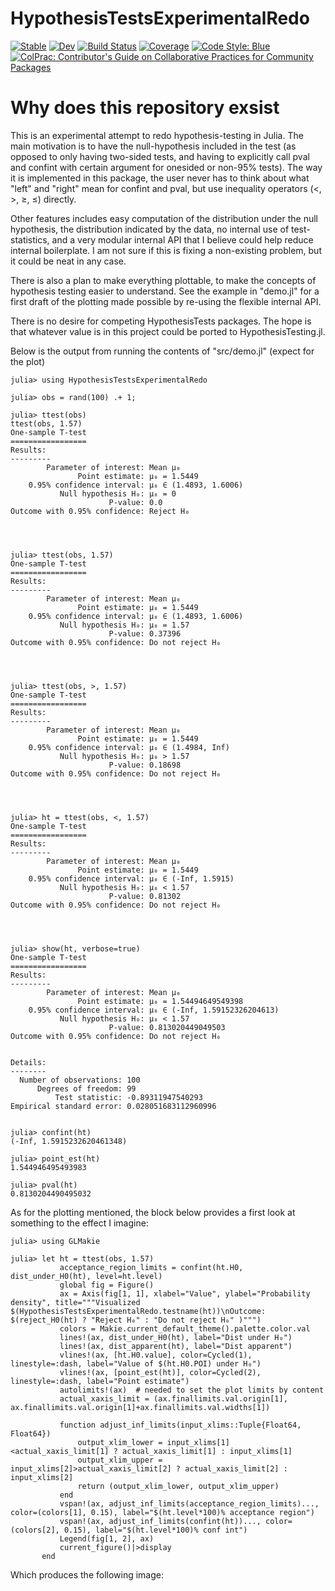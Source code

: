# HypothesisTestsExperimentalRedo

[![Stable](https://img.shields.io/badge/docs-stable-blue.svg)](https://KronosTheLate.github.io/HypothesisTestsExperimentalRedo.jl/stable/)
[![Dev](https://img.shields.io/badge/docs-dev-blue.svg)](https://KronosTheLate.github.io/HypothesisTestsExperimentalRedo.jl/dev/)
[![Build Status](https://github.com/KronosTheLate/HypothesisTestsExperimentalRedo.jl/actions/workflows/CI.yml/badge.svg?branch=main)](https://github.com/KronosTheLate/HypothesisTestsExperimentalRedo.jl/actions/workflows/CI.yml?query=branch%3Amain)
[![Coverage](https://codecov.io/gh/KronosTheLate/HypothesisTestsExperimentalRedo.jl/branch/main/graph/badge.svg)](https://codecov.io/gh/KronosTheLate/HypothesisTestsExperimentalRedo.jl)
[![Code Style: Blue](https://img.shields.io/badge/code%20style-blue-4495d1.svg)](https://github.com/invenia/BlueStyle)
[![ColPrac: Contributor's Guide on Collaborative Practices for Community Packages](https://img.shields.io/badge/ColPrac-Contributor's%20Guide-blueviolet)](https://github.com/SciML/ColPrac)

# Why does this repository exsist
This is an experimental attempt to redo hypothesis-testing in Julia. The main motivation is to have the null-hypothesis included in the test (as opposed to only having two-sided tests, and having to explicitly call pval and confint with certain argument for onesided or non-95% tests). The way it is implemented in this package, the user never has to think about what "left" and "right" mean for confint and pval, but use inequality operators (<, >, ≥, ≤) directly.

Other features includes easy computation of the distribution under the null hypothesis, the distribution indicated by the data, no internal use of test-statistics, and a very modular internal API that I believe could help reduce internal boilerplate. I am not sure if this is fixing a non-existing problem, but it could be neat in any case.

There is also a plan to make everything plottable, to make the concepts of hypothesis 
testing easier to understand. See the example in "demo.jl" for a first draft of the 
plotting made possible by re-using the flexible internal API.

There is no desire for competing HypothesisTests packages. The hope is that whatever value is in this project could be ported to HypothesisTesting.jl.

Below is the output from running the contents of "src/demo.jl" (expect for the plot)

```
julia> using HypothesisTestsExperimentalRedo

julia> obs = rand(100) .+ 1;

julia> ttest(obs)
ttest(obs, 1.57)
One-sample T-test
=================
Results:
---------
        Parameter of interest: Mean μ₀
               Point estimate: μ₀ = 1.5449
    0.95% confidence interval: μ₀ ∈ (1.4893, 1.6006)
           Null hypothesis H₀: μ₀ = 0
                      P-value: 0.0
Outcome with 0.95% confidence: Reject H₀




julia> ttest(obs, 1.57)
One-sample T-test
=================
Results:
---------
        Parameter of interest: Mean μ₀
               Point estimate: μ₀ = 1.5449
    0.95% confidence interval: μ₀ ∈ (1.4893, 1.6006)
           Null hypothesis H₀: μ₀ = 1.57
                      P-value: 0.37396
Outcome with 0.95% confidence: Do not reject H₀




julia> ttest(obs, >, 1.57)
One-sample T-test
=================
Results:
---------
        Parameter of interest: Mean μ₀
               Point estimate: μ₀ = 1.5449
    0.95% confidence interval: μ₀ ∈ (1.4984, Inf)
           Null hypothesis H₀: μ₀ > 1.57
                      P-value: 0.18698
Outcome with 0.95% confidence: Do not reject H₀




julia> ht = ttest(obs, <, 1.57)
One-sample T-test
=================
Results:
---------
        Parameter of interest: Mean μ₀
               Point estimate: μ₀ = 1.5449
    0.95% confidence interval: μ₀ ∈ (-Inf, 1.5915)
           Null hypothesis H₀: μ₀ < 1.57
                      P-value: 0.81302
Outcome with 0.95% confidence: Do not reject H₀




julia> show(ht, verbose=true)
One-sample T-test
=================
Results:
---------
        Parameter of interest: Mean μ₀
               Point estimate: μ₀ = 1.54494649549398
    0.95% confidence interval: μ₀ ∈ (-Inf, 1.59152326204613)
           Null hypothesis H₀: μ₀ < 1.57
                      P-value: 0.813020449049503
Outcome with 0.95% confidence: Do not reject H₀


Details:
--------
  Number of observations: 100
      Degrees of freedom: 99
          Test statistic: -0.89311947540293
Empirical standard error: 0.028051683112960996
  

julia> confint(ht)
(-Inf, 1.5915232620461348)

julia> point_est(ht)
1.544946495493983

julia> pval(ht)
0.8130204490495032
```

As for the plotting mentioned, the block below provides a first look at something to the effect I imagine:
```
julia> using GLMakie

julia> let ht = ttest(obs, 1.57)
           acceptance_region_limits = confint(ht.H0, dist_under_H0(ht), level=ht.level)
           global fig = Figure()
           ax = Axis(fig[1, 1], xlabel="Value", ylabel="Probability density", title="""Visualized $(HypothesisTestsExperimentalRedo.testname(ht))\nOutcome: $(reject_H0(ht) ? "Reject H₀" : "Do not reject H₀" )""")
           colors = Makie.current_default_theme().palette.color.val
           lines!(ax, dist_under_H0(ht), label="Dist under H₀")
           lines!(ax, dist_apparent(ht), label="Dist apparent")
           vlines!(ax, [ht.H0.value], color=Cycled(1), linestyle=:dash, label="Value of $(ht.H0.POI) under H₀")
           vlines!(ax, [point_est(ht)], color=Cycled(2), linestyle=:dash, label="Point estimate")
           autolimits!(ax)  # needed to set the plot limits by content
           actual_xaxis_limit = (ax.finallimits.val.origin[1], ax.finallimits.val.origin[1]+ax.finallimits.val.widths[1])
           
           function adjust_inf_limits(input_xlims::Tuple{Float64, Float64})
               output_xlim_lower = input_xlims[1]<actual_xaxis_limit[1] ? actual_xaxis_limit[1] : input_xlims[1]
               output_xlim_upper = input_xlims[2]>actual_xaxis_limit[2] ? actual_xaxis_limit[2] : input_xlims[2]
               return (output_xlim_lower, output_xlim_upper)
           end
           vspan!(ax, adjust_inf_limits(acceptance_region_limits)..., color=(colors[1], 0.15), label="$(ht.level*100)% acceptance region")
           vspan!(ax, adjust_inf_limits(confint(ht))..., color=(colors[2], 0.15), label="$(ht.level*100)% conf int")
           Legend(fig[1, 2], ax)
           current_figure()|>display
       end
```
Which produces the following image:
